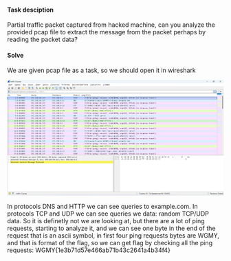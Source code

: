 #### Task desciption
Partial traffic packet captured from hacked machine, can you analyze the provided pcap file to extract the message from the packet perhaps by reading the packet data?

#### Solve
We are given pcap file as a task, so we should open it in wireshark

![My Image](Pasted_image_20241229041657.png)

In protocols DNS and HTTP we can see queries to example.com.
In protocols TCP and UDP we can see queries we data: random TCP/UDP data.
So it is definetly not we are looking at, but there are a lot of ping requests, starting to analyze it, and we can see one byte in the end of the request that is an ascii symbol, in first four ping requests bytes are WGMY, and that is format of the flag, so we can get flag by checking all the ping requests: WGMY{1e3b71d57e466ab71b43c2641a4b34f4} 
